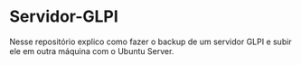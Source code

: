 # Servidor-GLPI
Nesse repositório explico como fazer o backup de um servidor GLPI e subir ele em outra máquina com o Ubuntu Server.
